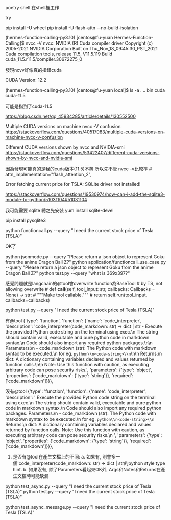  poetry shell
 在shell裡工作

 try 
 
 pip install -U wheel
 pip install -U flash-attn --no-build-isolation 

 (hermes-function-calling-py3.10) [centos@fu-yuan Hermes-Function-Calling]$ nvcc -V
nvcc: NVIDIA (R) Cuda compiler driver
Copyright (c) 2005-2021 NVIDIA Corporation
Built on Thu_Nov_18_09:45:30_PST_2021
Cuda compilation tools, release 11.5, V11.5.119
Build cuda_11.5.r11.5/compiler.30672275_0

發現ncvv好像真的指錯cuda

 CUDA Version: 12.2

(hermes-function-calling-py3.10) [centos@fu-yuan local]$ ls -a
.  ..  bin  cuda  cuda-11.5

可能是指到了cuda-11.5

https://blog.csdn.net/qq_45934285/article/details/130552500


Multiple CUDA versions on machine nvcc -V confusion
https://stackoverflow.com/questions/40517083/multiple-cuda-versions-on-machine-nvcc-v-confusion

Different CUDA versions shown by nvcc and NVIDIA-smi
https://stackoverflow.com/questions/53422407/different-cuda-versions-shown-by-nvcc-and-nvidia-smi


因為發現可能真的是我的cuda版本(11.5)不夠 所以先不管 nvcc -v比較準
            # attn_implementation="flash_attention_2",


Error fetching current price for TSLA: SQLite driver not installed!

https://stackoverflow.com/questions/19530974/how-can-i-add-the-sqlite3-module-to-python/51031104#51031104

我可能需要 sqlite 總之先安裝 yum install sqlite-devel

pip install pysqlite3 


python functioncall.py --query "I need the current stock price of Tesla (TSLA)"

OK了

python jsonmode.py --query "Please return a json object to represent Goku from the anime Dragon Ball Z?"
python application/functioncall_use_case.py --query "Please return a json object to represent Goku from the anime Dragon Ball Z?"
python test.py --query "what is 369x397?"


感覺問題就是langchain的@tool會overwrite function為BaseTool
    # by TS, not allowing overwrite
    # def __call__(self, tool_input: str, callbacks: Callbacks = None) -> str:
    #     """Make tool callable."""
    #     return self.run(tool_input, callbacks=callbacks)

python test.py --query "I need the current stock price of Tesla (TSLA)"


有@tool
{\'type\': \'function\', \'function\': {\'name\': \'code_interpreter\', \'description\': \'code_interpreter(code_markdown: str) -> dict | str - Execute the provided Python code string on the terminal using exec.\\n    The string should contain valid, executable and pure python code in markdown syntax.\\n    Code should also import any required python packages.\\n\\n    Parameters:\\n    - code_markdown (str): The Python code with markdown syntax to be executed.\\n      for eg. ```python\\n<code-string>\\n```\\n\\n    Returns:\\n    dict: A dictionary containing variables declared and values returned by function calls.\\n\\n    Note: Use this function with caution, as executing arbitrary code can pose security risks.\', \'parameters\': {\'type\': \'object\', \'properties\': {\'code_markdown\': {\'type\': \'string\'}}, \'required\': [\'code_markdown\']}}}, 


沒有@tool
{\'type\': \'function\', \'function\': {\'name\': \'code_interpreter\', \'description\': \'    Execute the provided Python code string on the terminal using exec.\\n    The string should contain valid, executable and pure python code in markdown syntax.\\n    Code should also import any required python packages.     Parameters:\\n    - code_markdown (str): The Python code with markdown syntax to be executed.\\n      for eg. ```python\\n<code-string>\\n```     Returns:\\n    dict: A dictionary containing variables declared and values returned by function calls.     Note: Use this function with caution, as executing arbitrary code can pose security risks.\\n    \', \'parameters\': {\'type\': \'object\', \'properties\': {\'code_markdown\': {\'type\': \'string\'}}, \'required\': [\'code_markdown\']}}}, 

1. 是否有@tool在產生文檔上的不同:
 a. 如果有, 則會多一個\'code_interpreter(code_markdown: str) -> dict | str的python style type hint.
 b. 如果沒有, 除了Parameters看起來OK外, Args和Notes和Returns在產生文檔時可能缺漏


 python test_async.py --query "I need the current stock price of Tesla (TSLA)"
 python test.py --query "I need the current stock price of Tesla (TSLA)"

 python test_async_message.py --query "I need the current stock price of Tesla (TSLA)"
